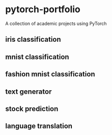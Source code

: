 # pytorch-portfolio
A collection of academic projects using PyTorch

## iris classification

## mnist classification

## fashion mnist classification

## text generator

## stock prediction

## language translation
